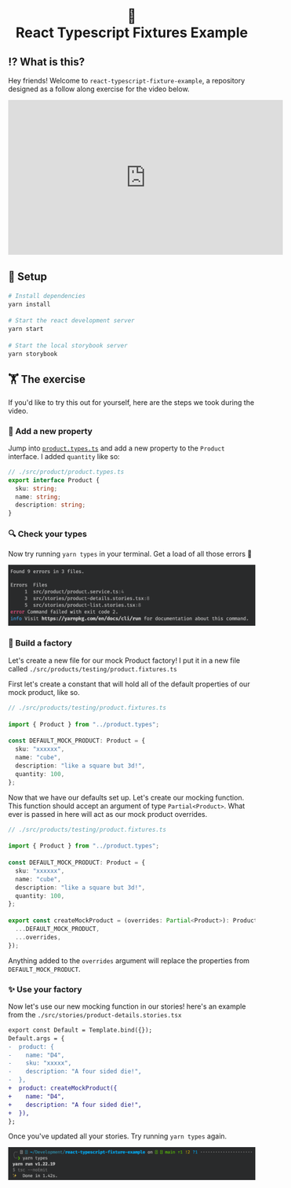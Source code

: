 <div align="center">
    <h1>
        <span aria-hidden="true">🧪<br/></span>
        React Typescript Fixtures Example
    </h1>
</div>

## ⁉️ What is this?

Hey friends! Welcome to `react-typescript-fixture-example`, a repository designed as a follow along exercise for the video below.

<iframe width="560" height="315" src="https://www.youtube.com/embed/egTdM6Jzk4Q" title="YouTube video player" frameborder="0" allow="accelerometer; autoplay; clipboard-write; encrypted-media; gyroscope; picture-in-picture" allowfullscreen></iframe>

<!-- Add link to video when it's done -->

## 🧱 Setup

```bash
# Install dependencies
yarn install

# Start the react development server
yarn start

# Start the local storybook server
yarn storybook
```

## 🏋️ The exercise

If you'd like to try this out for yourself, here are the steps we took during the video.

### 🔢 Add a new property

Jump into [`product.types.ts`](./src/product/product.types.ts) and add a new property to the `Product` interface. I added `quantity` like so:

```ts
// ./src/product/product.types.ts
export interface Product {
  sku: string;
  name: string;
  description: string;
}
```

### 🔍 Check your types

Now try running `yarn types` in your terminal. Get a load of all those errors 🤯

![typescript errors](./.github/step-1-errors.png)

### 👷 Build a factory

Let's create a new file for our mock Product factory! I put it in a new file called `./src/products/testing/product.fixtures.ts`

First let's create a constant that will hold all of the default properties of our mock product, like so.

```ts
// ./src/products/testing/product.fixtures.ts

import { Product } from "../product.types";

const DEFAULT_MOCK_PRODUCT: Product = {
  sku: "xxxxxx",
  name: "cube",
  description: "like a square but 3d!",
  quantity: 100,
};
```

Now that we have our defaults set up. Let's create our mocking function.
This function should accept an argument of type `Partial<Product>`. What ever is passed in here will act as our mock product overrides.

```ts
// ./src/products/testing/product.fixtures.ts

import { Product } from "../product.types";

const DEFAULT_MOCK_PRODUCT: Product = {
  sku: "xxxxxx",
  name: "cube",
  description: "like a square but 3d!",
  quantity: 100,
};

export const createMockProduct = (overrides: Partial<Product>): Product => ({
  ...DEFAULT_MOCK_PRODUCT,
  ...overrides,
});
```

Anything added to the `overrides` argument will replace the properties from `DEFAULT_MOCK_PRODUCT`.

### ✨ Use your factory

Now let's use our new mocking function in our stories! here's an example from the `./src/stories/product-details.stories.tsx`

```diff
export const Default = Template.bind({});
Default.args = {
-  product: {
-    name: "D4",
-    sku: "xxxxx",
-    description: "A four sided die!",
-  },
+  product: createMockProduct({
+    name: "D4",
+    description: "A four sided die!",
+  }),
};
```

Once you've updated all your stories. Try running `yarn types` again.

![No more errors](./.github/step-4-no-errors.png)
